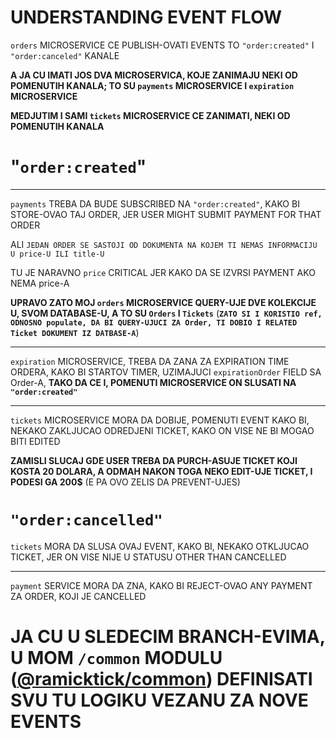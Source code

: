 # UNDERSTANDING EVENT FLOW

`orders` MICROSERVICE CE PUBLISH-OVATI EVENTS TO `"order:created"` I `"order:canceled"` KANALE

**A JA CU IMATI JOS DVA MICROSERVICA, KOJE ZANIMAJU NEKI OD POMENUTIH KANALA; TO SU `payments` MICROSERVICE I `expiration` MICROSERVICE**

**MEDJUTIM I SAMI `tickets` MICROSERVICE CE ZANIMATI, NEKI OD POMENUTIH KANALA**

# "`order:created`"

***

`payments` TREBA DA BUDE SUBSCRIBED NA `"order:created"`, KAKO BI STORE-OVAO TAJ ORDER, JER USER MIGHT SUBMIT PAYMENT FOR THAT ORDER

ALI `JEDAN ORDER SE SASTOJI OD DOKUMENTA NA KOJEM TI NEMAS INFORMACIJU U price-U ILI title-U`

TU JE NARAVNO `price` CRITICAL JER KAKO DA SE IZVRSI PAYMENT AKO NEMA price-A

**UPRAVO ZATO MOJ `orders` MICROSERVICE QUERY-UJE DVE KOLEKCIJE U, SVOM DATABASE-U, A TO SU `Orders` I `Tickets`** (**`ZATO SI I KORISTIO ref, ODNOSNO populate, DA BI QUERY-UJUCI ZA Order, TI DOBIO I RELATED Ticket DOKUMENT IZ DATBASE-A`**)

***

`expiration` MICROSERVICE, TREBA DA ZANA ZA EXPIRATION TIME ORDERA, KAKO BI STARTOV TIMER, UZIMAJUCI `expirationOrder` FIELD SA Order-A, **TAKO DA CE I, POMENUTI MICROSERVICE ON SLUSATI NA `"order:created"`** 

***

`tickets` MICROSERVICE MORA DA DOBIJE, POMENUTI EVENT KAKO BI, NEKAKO ZAKLJUCAO ODREDJENI TICKET, KAKO ON VISE NE BI MOGAO BITI EDITED

**ZAMISLI SLUCAJ GDE USER TREBA DA PURCH-ASUJE TICKET KOJI KOSTA 20 DOLARA, A ODMAH NAKON TOGA NEKO EDIT-UJE TICKET, I PODESI GA 200$** (E PA OVO ZELIS DA PREVENT-UJES)

# `"order:cancelled"`

`tickets` MORA DA SLUSA OVAJ EVENT, KAKO BI, NEKAKO OTKLJUCAO TICKET, JER ON VISE NIJE U STATUSU OTHER THAN CANCELLED

***

`payment` SERVICE MORA DA ZNA, KAKO BI REJECT-OVAO ANY PAYMENT ZA ORDER, KOJI JE CANCELLED

# JA CU U SLEDECIM BRANCH-EVIMA, U MOM `/common` MODULU ([@ramicktick/common](https://www.npmjs.com/package/@ramicktick/common)) DEFINISATI SVU TU LOGIKU VEZANU ZA NOVE EVENTS
